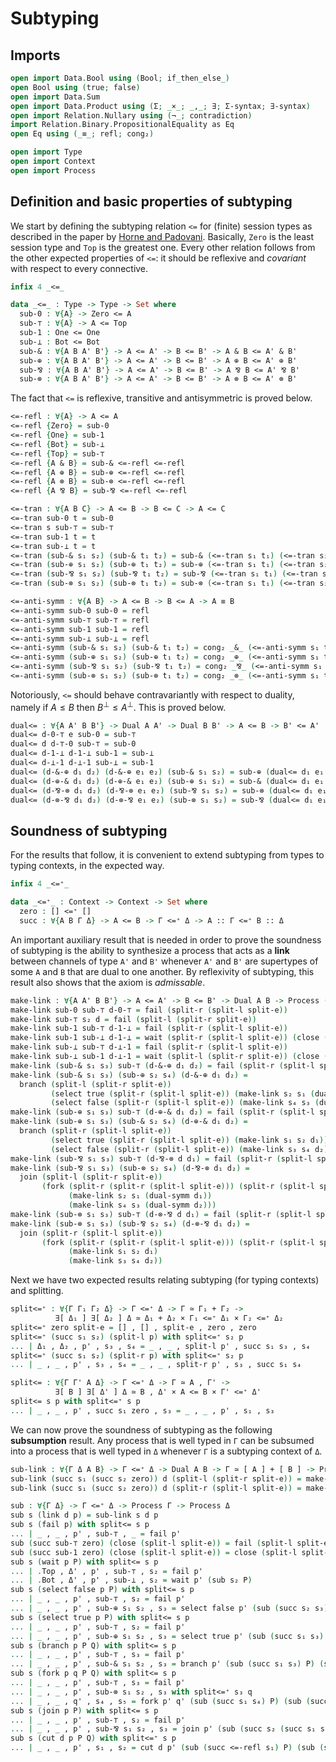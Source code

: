 # Subtyping

## Imports

```agda
open import Data.Bool using (Bool; if_then_else_)
open Bool using (true; false)
open import Data.Sum
open import Data.Product using (Σ; _×_; _,_; ∃; Σ-syntax; ∃-syntax)
open import Relation.Nullary using (¬_; contradiction)
import Relation.Binary.PropositionalEquality as Eq
open Eq using (_≡_; refl; cong₂)

open import Type
open import Context
open import Process
```

## Definition and basic properties of subtyping

We start by defining the subtyping relation `<=` for (finite)
session types as described in the paper by [Horne and
Padovani](http://dx.doi.org/10.1016/j.jlamp.2024.100986). Basically,
`Zero` is the least session type and `Top` is the greatest
one. Every other relation follows from the other expected properties
of `<=`: it should be reflexive and *covariant* with respect to
every connective.

```agda
infix 4 _<=_

data _<=_ : Type -> Type -> Set where
  sub-0 : ∀{A} -> Zero <= A
  sub-⊤ : ∀{A} -> A <= Top
  sub-1 : One <= One
  sub-⊥ : Bot <= Bot
  sub-& : ∀{A B A' B'} -> A <= A' -> B <= B' -> A & B <= A' & B'
  sub-⊕ : ∀{A B A' B'} -> A <= A' -> B <= B' -> A ⊕ B <= A' ⊕ B'
  sub-⅋ : ∀{A B A' B'} -> A <= A' -> B <= B' -> A ⅋ B <= A' ⅋ B'
  sub-⊗ : ∀{A B A' B'} -> A <= A' -> B <= B' -> A ⊗ B <= A' ⊗ B'
```

The fact that `<=` is reflexive, transitive and antisymmetric is
proved below.

```agda
<=-refl : ∀{A} -> A <= A
<=-refl {Zero} = sub-0
<=-refl {One} = sub-1
<=-refl {Bot} = sub-⊥
<=-refl {Top} = sub-⊤
<=-refl {A & B} = sub-& <=-refl <=-refl
<=-refl {A ⊕ B} = sub-⊕ <=-refl <=-refl
<=-refl {A ⊗ B} = sub-⊗ <=-refl <=-refl
<=-refl {A ⅋ B} = sub-⅋ <=-refl <=-refl

<=-tran : ∀{A B C} -> A <= B -> B <= C -> A <= C
<=-tran sub-0 t = sub-0
<=-tran s sub-⊤ = sub-⊤
<=-tran sub-1 t = t
<=-tran sub-⊥ t = t
<=-tran (sub-& s₁ s₂) (sub-& t₁ t₂) = sub-& (<=-tran s₁ t₁) (<=-tran s₂ t₂)
<=-tran (sub-⊕ s₁ s₂) (sub-⊕ t₁ t₂) = sub-⊕ (<=-tran s₁ t₁) (<=-tran s₂ t₂)
<=-tran (sub-⅋ s₁ s₂) (sub-⅋ t₁ t₂) = sub-⅋ (<=-tran s₁ t₁) (<=-tran s₂ t₂)
<=-tran (sub-⊗ s₁ s₂) (sub-⊗ t₁ t₂) = sub-⊗ (<=-tran s₁ t₁) (<=-tran s₂ t₂)

<=-anti-symm : ∀{A B} -> A <= B -> B <= A -> A ≡ B
<=-anti-symm sub-0 sub-0 = refl
<=-anti-symm sub-⊤ sub-⊤ = refl
<=-anti-symm sub-1 sub-1 = refl
<=-anti-symm sub-⊥ sub-⊥ = refl
<=-anti-symm (sub-& s₁ s₂) (sub-& t₁ t₂) = cong₂ _&_ (<=-anti-symm s₁ t₁) (<=-anti-symm s₂ t₂)
<=-anti-symm (sub-⊕ s₁ s₂) (sub-⊕ t₁ t₂) = cong₂ _⊕_ (<=-anti-symm s₁ t₁) (<=-anti-symm s₂ t₂)
<=-anti-symm (sub-⅋ s₁ s₂) (sub-⅋ t₁ t₂) = cong₂ _⅋_ (<=-anti-symm s₁ t₁) (<=-anti-symm s₂ t₂)
<=-anti-symm (sub-⊗ s₁ s₂) (sub-⊗ t₁ t₂) = cong₂ _⊗_ (<=-anti-symm s₁ t₁) (<=-anti-symm s₂ t₂)
```

Notoriously, `<=` should behave contravariantly with respect to
duality, namely if $A \leq B$ then $B^\bot \leq A^\bot$. This is
proved below.

```agda
dual<= : ∀{A A' B B'} -> Dual A A' -> Dual B B' -> A <= B -> B' <= A'
dual<= d-0-⊤ e sub-0 = sub-⊤
dual<= d d-⊤-0 sub-⊤ = sub-0
dual<= d-1-⊥ d-1-⊥ sub-1 = sub-⊥
dual<= d-⊥-1 d-⊥-1 sub-⊥ = sub-1
dual<= (d-&-⊕ d₁ d₂) (d-&-⊕ e₁ e₂) (sub-& s₁ s₂) = sub-⊕ (dual<= d₁ e₁ s₁) (dual<= d₂ e₂ s₂)
dual<= (d-⊕-& d₁ d₂) (d-⊕-& e₁ e₂) (sub-⊕ s₁ s₂) = sub-& (dual<= d₁ e₁ s₁) (dual<= d₂ e₂ s₂)
dual<= (d-⅋-⊗ d₁ d₂) (d-⅋-⊗ e₁ e₂) (sub-⅋ s₁ s₂) = sub-⊗ (dual<= d₁ e₁ s₁) (dual<= d₂ e₂ s₂)
dual<= (d-⊗-⅋ d₁ d₂) (d-⊗-⅋ e₁ e₂) (sub-⊗ s₁ s₂) = sub-⅋ (dual<= d₁ e₁ s₁) (dual<= d₂ e₂ s₂)
```

## Soundness of subtyping

For the results that follow, it is convenient to extend subtyping
from types to typing contexts, in the expected way.

```agda
infix 4 _<=⁺_

data _<=⁺_ : Context -> Context -> Set where
  zero : [] <=⁺ []
  succ : ∀{A B Γ Δ} -> A <= B -> Γ <=⁺ Δ -> A :: Γ <=⁺ B :: Δ
```

An important auxiliary result that is needed in order to prove the
soundness of subtyping is the ability to synthesize a process that
acts as a **link** between channels of type `A'` and `B'` whenever
`A'` and `B'` are supertypes of some `A` and `B` that are dual to
one another. By reflexivity of subtyping, this result also shows
that the axiom is *admissable*.

```agda
make-link : ∀{A A' B B'} -> A <= A' -> B <= B' -> Dual A B -> Process (A' :: B' :: [])
make-link sub-0 sub-⊤ d-0-⊤ = fail (split-r (split-l split-e))
make-link sub-⊤ s₂ d = fail (split-l (split-r split-e))
make-link sub-1 sub-⊤ d-1-⊥ = fail (split-r (split-l split-e))
make-link sub-1 sub-⊥ d-1-⊥ = wait (split-r (split-l split-e)) (close (split-l split-e))
make-link sub-⊥ sub-⊤ d-⊥-1 = fail (split-r (split-l split-e))
make-link sub-⊥ sub-1 d-⊥-1 = wait (split-l (split-r split-e)) (close (split-l split-e))
make-link (sub-& s₁ s₃) sub-⊤ (d-&-⊕ d₁ d₂) = fail (split-r (split-l split-e))
make-link (sub-& s₁ s₃) (sub-⊕ s₂ s₄) (d-&-⊕ d₁ d₂) =
  branch (split-l (split-r split-e))
         (select true (split-r (split-l split-e)) (make-link s₂ s₁ (dual-symm d₁)))
         (select false (split-r (split-l split-e)) (make-link s₄ s₃ (dual-symm d₂)))
make-link (sub-⊕ s₁ s₃) sub-⊤ (d-⊕-& d₁ d₂) = fail (split-r (split-l split-e))
make-link (sub-⊕ s₁ s₃) (sub-& s₂ s₄) (d-⊕-& d₁ d₂) =
  branch (split-r (split-l split-e))
         (select true (split-r (split-l split-e)) (make-link s₁ s₂ d₁))
         (select false (split-r (split-l split-e)) (make-link s₃ s₄ d₂))
make-link (sub-⅋ s₁ s₃) sub-⊤ (d-⅋-⊗ d d₁) = fail (split-r (split-l split-e))
make-link (sub-⅋ s₁ s₃) (sub-⊗ s₂ s₄) (d-⅋-⊗ d₁ d₂) =
  join (split-l (split-r split-e))
       (fork (split-r (split-r (split-l split-e))) (split-r (split-l split-e))
             (make-link s₂ s₁ (dual-symm d₁))
             (make-link s₄ s₃ (dual-symm d₂)))
make-link (sub-⊗ s₁ s₃) sub-⊤ (d-⊗-⅋ d d₁) = fail (split-r (split-l split-e))
make-link (sub-⊗ s₁ s₃) (sub-⅋ s₂ s₄) (d-⊗-⅋ d₁ d₂) =
  join (split-r (split-l split-e))
       (fork (split-r (split-r (split-l split-e))) (split-r (split-l split-e))
             (make-link s₁ s₂ d₁)
             (make-link s₃ s₄ d₂))
```

Next we have two expected results relating subtyping (for typing
contexts) and splitting.

```agda
split<=⁺ : ∀{Γ Γ₁ Γ₂ Δ} -> Γ <=⁺ Δ -> Γ ≃ Γ₁ + Γ₂ ->
          ∃[ Δ₁ ] ∃[ Δ₂ ] Δ ≃ Δ₁ + Δ₂ × Γ₁ <=⁺ Δ₁ × Γ₂ <=⁺ Δ₂
split<=⁺ zero split-e = [] , [] , split-e , zero , zero
split<=⁺ (succ s₁ s₂) (split-l p) with split<=⁺ s₂ p
... | Δ₁ , Δ₂ , p' , s₃ , s₄ = _ , _ , split-l p' , succ s₁ s₃ , s₄
split<=⁺ (succ s₁ s₂) (split-r p) with split<=⁺ s₂ p
... | _ , _ , p' , s₃ , s₄ = _ , _ , split-r p' , s₃ , succ s₁ s₄

split<= : ∀{Γ Γ' A Δ} -> Γ <=⁺ Δ -> Γ ≃ A , Γ' ->
          ∃[ B ] ∃[ Δ' ] Δ ≃ B , Δ' × A <= B × Γ' <=⁺ Δ'
split<= s p with split<=⁺ s p
... | _ , _ , p' , succ s₁ zero , s₃ = _ , _ , p' , s₁ , s₃
```

We can now prove the soundness of subtyping as the following
**subsumption** result. Any process that is well typed in `Γ` can be
subsumed into a process that is well typed in `Δ` whenever `Γ` is a
subtyping context of `Δ`.

```agda
sub-link : ∀{Γ Δ A B} -> Γ <=⁺ Δ -> Dual A B -> Γ ≃ [ A ] + [ B ] -> Process Δ
sub-link (succ s₁ (succ s₂ zero)) d (split-l (split-r split-e)) = make-link s₁ s₂ d
sub-link (succ s₁ (succ s₂ zero)) d (split-r (split-l split-e)) = make-link s₁ s₂ (dual-symm d)

sub : ∀{Γ Δ} -> Γ <=⁺ Δ -> Process Γ -> Process Δ
sub s (link d p) = sub-link s d p
sub s (fail p) with split<= s p
... | _ , _ , p' , sub-⊤ , _ = fail p'
sub (succ sub-⊤ zero) (close (split-l split-e)) = fail (split-l split-e)
sub (succ sub-1 zero) (close (split-l split-e)) = close (split-l split-e)
sub s (wait p P) with split<= s p
... | .Top , Δ' , p' , sub-⊤ , s₂ = fail p'
... | .Bot , Δ' , p' , sub-⊥ , s₂ = wait p' (sub s₂ P)
sub s (select false p P) with split<= s p
... | _ , _ , p' , sub-⊤ , s₂ = fail p'
... | _ , _ , p' , sub-⊕ s₁ s₂ , s₃ = select false p' (sub (succ s₂ s₃) P)
sub s (select true p P) with split<= s p
... | _ , _ , p' , sub-⊤ , s₂ = fail p'
... | _ , _ , p' , sub-⊕ s₁ s₂ , s₃ = select true p' (sub (succ s₁ s₃) P)
sub s (branch p P Q) with split<= s p
... | _ , _ , p' , sub-⊤ , s₃ = fail p'
... | _ , _ , p' , sub-& s₁ s₂ , s₃ = branch p' (sub (succ s₁ s₃) P) (sub (succ s₂ s₃) Q)
sub s (fork p q P Q) with split<= s p
... | _ , _ , p' , sub-⊤ , s₃ = fail p'
... | _ , _ , p' , sub-⊗ s₁ s₂ , s₃ with split<=⁺ s₃ q
... | _ , _ , q' , s₄ , s₅ = fork p' q' (sub (succ s₁ s₄) P) (sub (succ s₂ s₅) Q)
sub s (join p P) with split<= s p
... | _ , _ , p' , sub-⊤ , s₂ = fail p'
... | _ , _ , p' , sub-⅋ s₁ s₂ , s₃ = join p' (sub (succ s₂ (succ s₁ s₃)) P)
sub s (cut d p P Q) with split<=⁺ s p
... | _ , _ , p' , s₁ , s₂ = cut d p' (sub (succ <=-refl s₁) P) (sub (succ <=-refl s₂) Q)
```
